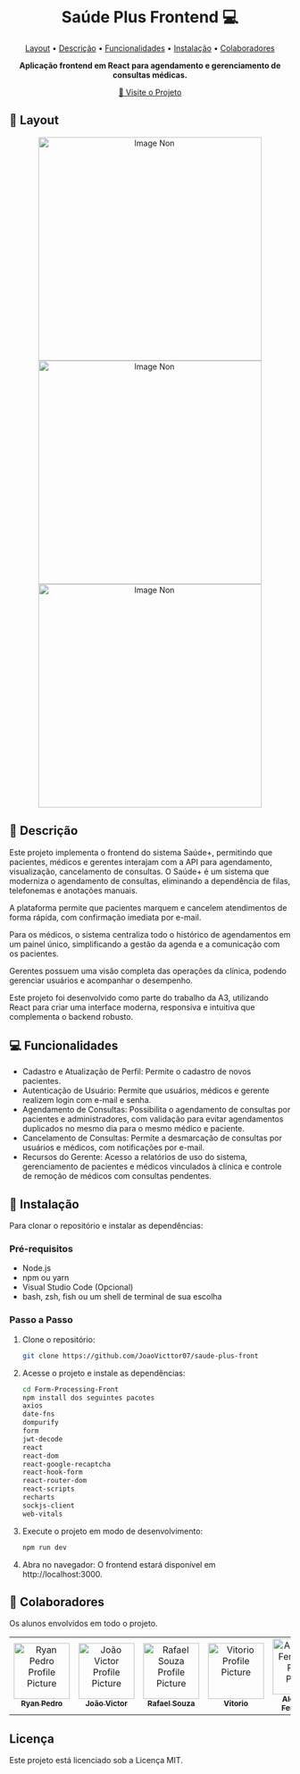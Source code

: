 <h1 align="center" style="font-weight: bold;">Saúde Plus Frontend 💻</h1>

<p align="center">
 <a href="layout">Layout</a> • 
 <a href="#descricao">Descrição</a> • 
 <a href="#funcionalidades">Funcionalidades</a> • 
 <a href="#instalacao">Instalação</a> • 
  <a href="#colab">Colaboradores</a>
</p>

<p align="center">
    <b>Aplicação frontend em React para agendamento e gerenciamento de consultas médicas.</b>
</p>

<p align="center">
     <a href="https://github.com/JoaoVicttor07/saude-plus-front">📱 Visite o Projeto</a>
</p>

<h2 id="layout">🎨 Layout</h2>

<p align="center">
    <img src="./public/imgForm.png" alt="Image Non" width="400px">
    <img src="./public/imgLogin.webp" alt="Image Non" width="400px">
    <img src="./public/imgRg.webp" alt="Image Non" width="400px">
</p>

<h2 id="descricao">📄 Descrição</h2>

Este projeto implementa o frontend do sistema Saúde+, permitindo que pacientes, médicos e gerentes interajam com a API para agendamento, visualização, cancelamento de consultas. O Saúde+ é um sistema que moderniza o agendamento de consultas, eliminando a dependência de filas, telefonemas e anotações manuais.

A plataforma permite que pacientes marquem e cancelem atendimentos de forma rápida, com confirmação imediata por e-mail.

Para os médicos, o sistema centraliza todo o histórico de agendamentos em um painel único, simplificando a gestão da agenda e a comunicação com os pacientes.

Gerentes possuem uma visão completa das operações da clínica, podendo gerenciar usuários e acompanhar o desempenho.

Este projeto foi desenvolvido como parte do trabalho da A3, utilizando React para criar uma interface moderna, responsiva e intuitiva que complementa o backend robusto.

<h2 id="funcionalidades">💻 Funcionalidades</h2>

- Cadastro e Atualização de Perfil: Permite o cadastro de novos pacientes. 
- Autenticação de Usuário: Permite que usuários, médicos e gerente realizem login com e-mail e senha. 
- Agendamento de Consultas: Possibilita o agendamento de consultas por pacientes e administradores, com validação para evitar agendamentos duplicados no mesmo dia para o mesmo médico e paciente. 
- Cancelamento de Consultas: Permite a desmarcação de consultas por usuários e médicos, com notificações por e-mail. 
- Recursos do Gerente: Acesso a relatórios de uso do sistema, gerenciamento de pacientes e médicos vinculados à clínica e controle de remoção de médicos com consultas pendentes. 

<h2 id=instalacao>🚀 Instalação</h2>

Para clonar o repositório e instalar as dependências:

<h3>Pré-requisitos</h3>

- Node.js
- npm ou yarn
- Visual Studio Code (Opcional)
- bash, zsh, fish ou um shell de terminal de sua escolha

<h3>Passo a Passo</h3>

1. Clone o repositório:
   ```bash
   git clone https://github.com/JoaoVicttor07/saude-plus-front
   ```
2. Acesse o projeto e instale as dependências:
   ```bash
   cd Form-Processing-Front
   npm install dos seguintes pacotes
   axios
   date-fns
   dompurify
   form
   jwt-decode
   react
   react-dom
   react-google-recaptcha
   react-hook-form
   react-router-dom
   react-scripts
   recharts
   sockjs-client
   web-vitals
   ```
3. Execute o projeto em modo de desenvolvimento:
   ```bash
   npm run dev
   ```
4. Abra no navegador: O frontend estará disponível em http://localhost:3000.

<h2 id="colab">🤝 Colaboradores</h2>

Os alunos envolvidos em todo o projeto.

<table>
  <tr>
    <td align="center">
      <a href="#">
        <img src="https://avatars.githubusercontent.com/u/176524197?v=4" width="100px;" alt="Ryan Pedro Profile Picture"/><br>
        <sub>
          <b>Ryan Pedro</b>
        </sub>
      </a>
    </td>
    <td align="center">
      <a href="#">
        <img src="https://avatars.githubusercontent.com/u/157769029?v=4" width="100px;" alt="João Victor Profile Picture"/><br>
        <sub>
          <b>João Victor</b>
        </sub>
      </a>
    </td>
    <td align="center">
      <a href="#">
        <img src="https://avatars.githubusercontent.com/u/178051914?v=4" width="100px;" alt="Rafael Souza Profile Picture"/><br>
        <sub>
          <b>Rafael Souza</b>
        </sub>
      </a>
    </td>
    <td align="center">
      <a href="#">
        <img src="https://avatars.githubusercontent.com/u/128873783?v=4" width="100px;" alt="Vitorio Profile Picture"/><br>
        <sub>
          <b>Vitorio</b>
        </sub>
      </a>
    </td>
    <td align="center">
      <a href="#">
        <img src="https://avatars.githubusercontent.com/u/190994625?v=4" width="100px;" alt="Alexandre Fernandes Profile Picture"/><br>
        <sub>
          <b>Alexandre Fernandes</b>
        </sub>
      </a>
    </td>
  </tr>
</table>

<h2>Licença</h2>
Este projeto está licenciado sob a Licença MIT.

